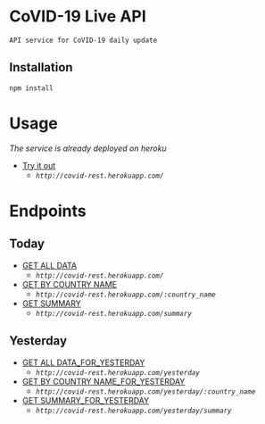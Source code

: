 # CoVID-19 Live API
```API service for CoVID-19 daily update```

## Installation
```npm install```

# Usage
*The service is already deployed on heroku*
- [Try it out](http://covid-rest.herokuapp.com/)
    - *``http://covid-rest.herokuapp.com/``*  
# Endpoints

## Today
- [GET ALL DATA](http://covid-rest.herokuapp.com/)
    - *`http://covid-rest.herokuapp.com/`*
- [GET BY COUNTRY NAME](http://covid-rest.herokuapp.com/china)
    - *`http://covid-rest.herokuapp.com/:country_name`*
- [GET SUMMARY](http://covid-rest.herokuapp.com/summary)
    - *`http://covid-rest.herokuapp.com/summary`*
    
## Yesterday
- [GET ALL DATA_FOR_YESTERDAY](http://covid-rest.herokuapp.com/yesterday)
    - *`http://covid-rest.herokuapp.com/yesterday`*
- [GET BY COUNTRY NAME_FOR_YESTERDAY](http://covid-rest.herokuapp.com/yesterday/china)
    - *`http://covid-rest.herokuapp.com/yesterday/:country_name`*
- [GET SUMMARY_FOR_YESTERDAY](http://covid-rest.herokuapp.com/yesterday/summary)
    - *`http://covid-rest.herokuapp.com/yesterday/summary`*


